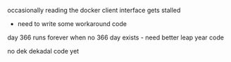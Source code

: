 occasionally reading the docker client interface gets stalled 
- need to write some workaround code

day 366 runs forever when no 366 day exists - need better leap year code

no dek dekadal code yet
